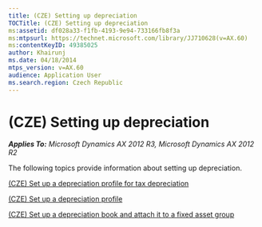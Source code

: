 ```yaml
---
title: (CZE) Setting up depreciation
TOCTitle: (CZE) Setting up depreciation
ms:assetid: df028a33-f1fb-4193-9e94-733166fb8f3a
ms:mtpsurl: https://technet.microsoft.com/library/JJ710628(v=AX.60)
ms:contentKeyID: 49385025
author: Khairunj
ms.date: 04/18/2014
mtps_version: v=AX.60
audience: Application User
ms.search.region: Czech Republic
---
```


# (CZE) Setting up depreciation 


_**Applies To:** Microsoft Dynamics AX 2012 R3, Microsoft Dynamics AX 2012 R2_

The following topics provide information about setting up depreciation.

[(CZE) Set up a depreciation profile for tax depreciation](cze-set-up-a-depreciation-profile-for-tax-depreciation.md)

[(CZE) Set up a depreciation profile](cze-set-up-a-depreciation-profile.md)

[(CZE) Set up a depreciation book and attach it to a fixed asset group](cze-set-up-a-depreciation-book-and-attach-it-to-a-fixed-asset-group.md)

  


